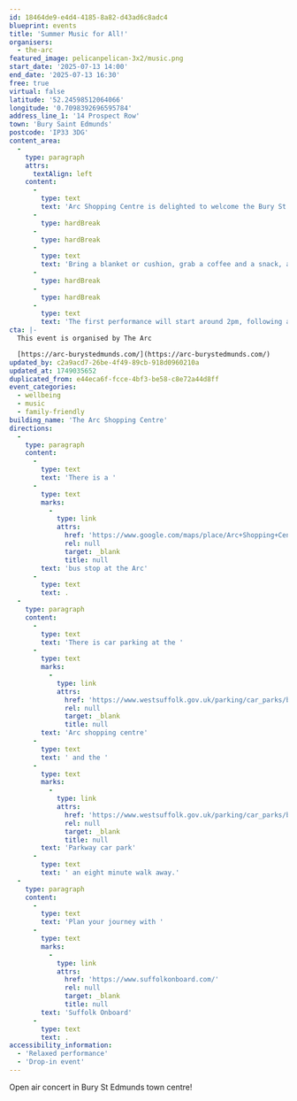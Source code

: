 ```yaml
---
id: 18464de9-e4d4-4185-8a82-d43ad6c8adc4
blueprint: events
title: 'Summer Music for All!'
organisers:
  - the-arc
featured_image: pelicanpelican-3x2/music.png
start_date: '2025-07-13 14:00'
end_date: '2025-07-13 16:30'
free: true
virtual: false
latitude: '52.24598512064066'
longitude: '0.7098392696595784'
address_line_1: '14 Prospect Row'
town: 'Bury Saint Edmunds'
postcode: 'IP33 3DG'
content_area:
  -
    type: paragraph
    attrs:
      textAlign: left
    content:
      -
        type: text
        text: 'Arc Shopping Centre is delighted to welcome the Bury St Edmunds Concert Band. The band will be performing in Charter Square to bring music to the local community and get everybody in the mood for summer.'
      -
        type: hardBreak
      -
        type: hardBreak
      -
        type: text
        text: 'Bring a blanket or cushion, grab a coffee and a snack, and make yourself comfortable for a wonderful musical experience at arc! Our friends at The Coffee House in The Apex tell us they will have a Pimm’s Bar on the day – cheers to that!'
      -
        type: hardBreak
      -
        type: hardBreak
      -
        type: text
        text: 'The first performance will start around 2pm, following a short interval from 3pm to 3.30pm, they will perform again until approximately 4.30pm.'
cta: |-
  This event is organised by The Arc

  [https://arc-burystedmunds.com/](https://arc-burystedmunds.com/)
updated_by: c2a9acd7-26be-4f49-89cb-918d0960210a
updated_at: 1749035652
duplicated_from: e44eca6f-fcce-4bf3-be58-c8e72a44d8ff
event_categories:
  - wellbeing
  - music
  - family-friendly
building_name: 'The Arc Shopping Centre'
directions:
  -
    type: paragraph
    content:
      -
        type: text
        text: 'There is a '
      -
        type: text
        marks:
          -
            type: link
            attrs:
              href: 'https://www.google.com/maps/place/Arc+Shopping+Centre/@52.2458472,0.7072751,17z/data=!4m14!1m7!3m6!1s0x47d84c467fde1425:0x899f0cd81ae82720!2sarc+Shopping+Centre!8m2!3d52.2458472!4d0.70985!16s%2Fg%2F1tdvcvlj!3m5!1s0x47d84c4447b43985:0x9b89039b56d800ed!8m2!3d52.245625!4d0.711212!16s%2Fg%2F1q67vk407?entry=ttu&g_ep=EgoyMDI1MDYwMS4wIKXMDSoASAFQAw%3D%3D'
              rel: null
              target: _blank
              title: null
        text: 'bus stop at the Arc'
      -
        type: text
        text: .
  -
    type: paragraph
    content:
      -
        type: text
        text: 'There is car parking at the '
      -
        type: text
        marks:
          -
            type: link
            attrs:
              href: 'https://www.westsuffolk.gov.uk/parking/car_parks/bse_car_parks/cattle-market-car-park.cfm'
              rel: null
              target: _blank
              title: null
        text: 'Arc shopping centre'
      -
        type: text
        text: ' and the '
      -
        type: text
        marks:
          -
            type: link
            attrs:
              href: 'https://www.westsuffolk.gov.uk/parking/car_parks/bse_car_parks/parkway-multi-storey-car-park.cfm'
              rel: null
              target: _blank
              title: null
        text: 'Parkway car park'
      -
        type: text
        text: ' an eight minute walk away.'
  -
    type: paragraph
    content:
      -
        type: text
        text: 'Plan your journey with '
      -
        type: text
        marks:
          -
            type: link
            attrs:
              href: 'https://www.suffolkonboard.com/'
              rel: null
              target: _blank
              title: null
        text: 'Suffolk Onboard'
      -
        type: text
        text: .
accessibility_information:
  - 'Relaxed performance'
  - 'Drop-in event'
---
```

Open air concert in Bury St Edmunds town centre!